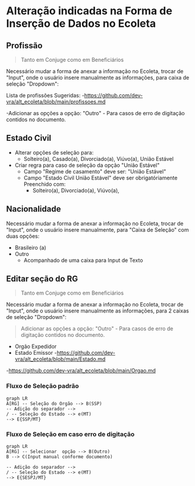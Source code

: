 # Alteração  indicadas na Forma de Inserção de Dados no Ecoleta


## Profissão
 > Tanto em Conjuge como em Beneficiários

Necessário mudar a forma de anexar a informação no Ecoleta, trocar de "Input", onde o usuário insere manualmente as informações, para caixa de seleção "Dropdown":

Lista de profissões Sugeridas:
-https://github.com/dev-vra/alt_ecoleta/blob/main/profissoes.md

-Adicionar as opções a opção: "Outro" - Para casos de erro de digitação contidos no documento.

## Estado Civil
- Alterar opções de seleção para:
	- Solteiro(a), Casado(a), Divorciado(a), Viúvo(a), União Estável
- Criar regra para caso de seleção da opção "União Estável"
	- Campo "Regime de casamento" deve ser: "União Estável"
	- Campo "Estado Civil União Estável" deve ser obrigatóriamente Preenchido com:
		- Solteiro(a), Divorciado(a), Viúvo(a),

## Nacionalidade
Necessário mudar a forma de anexar a informação no Ecoleta, trocar de "Input", onde o usuário insere manualmente, para "Caixa de Seleção" com duas opções:

- Brasileiro (a)
- Outro 
	- Acompanhado de uma caixa para Input de Texto



## Editar seção do RG 
 > Tanto em Conjuge como em Beneficiários

Necessário mudar a forma de anexar a informação no Ecoleta, trocar de "Input", onde o usuário insere manualmente as informações, para 2 caixas de seleção "Dropdown":
> Adicionar as opções a opção: "Outro" - Para casos de erro de digitação contidos no documento.

 - Orgão Expedidor
 - Estado Emissor
-https://github.com/dev-vra/alt_ecoleta/blob/main/Estado.md

-https://github.com/dev-vra/alt_ecoleta/blob/main/Orgao.md

### Fluxo de Seleção padrão
```mermaid
graph LR
A[RG] -- Seleção do Orgão --> B(SSP) 
-- Adição do separador --> 
/ -- Seleção do Estado --> e(MT)
--> E{SSP/MT}
```
### Fluxo de Seleção em caso erro de digitação
```mermaid
graph LR
A[RG] -- Selecionar  opção --> B(Outro) 
B --> C(Input manual conforme documento)

-- Adição do separador --> 
/ -- Seleção do Estado --> e(MT)
--> E{SESPJ/MT}
```
